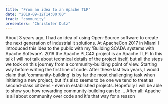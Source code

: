 ```yaml
---
title: "From an idea to an Apache TLP"
date: "2019-09-12T14:00:00"
track: "community"
presenters: "Christofer Dutz"
---
```


About 3 years ago, I had an idea of using Open-Source software to create the next generation of industrial it solutions. At ApacheCon 2017 in Miami I introduced this idea to the public with my 'Building SCADA systems with Apache Software'. 2019 the Apache PLC4X project is an Apache TLP. In this talk I will not talk about technical details of the project itself, but all the steps we took on this journey from a community-building point of view. Starting way before writing the first line of code. After these last two years, I would claim that 'community-building' is by far the most challenging task when initiating a new project, but it's also seems to be one we tend to treat as second-class citizens - even in established projects. Hopefully I will be able to show you how rewarding community-building can be ... After all: Apache is all about community over code and it's that way for a reason
